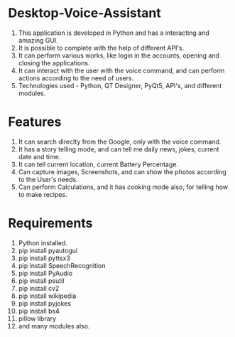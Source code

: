 # Desktop-Voice-Assistant


1. This application is developed in Python and has a interacting  and amazing GUI.   
2. It is possible to complete with the help of different API's.    
3. It can perform various works, like login in the accounts, opening and closing the applications.    
4. It can interact with the user with the voice command, and can perform actions according to the need of users.    
5. Technologies used - Python, QT Designer, PyQt5, API's, and different modules.   


# Features

1. It can search direclty from the Google, only with the voice command.   
2. It has a story telling mode, and can tell me daily news, jokes, current date and time.   
3. It can tell current location, current Battery Percentage.
4. Can capture images, Screenshots, and can show the photos according to the User's needs.
5. Can perform Calculations, and it has cooking mode also, for telling how to make recipes.

# Requirements

1. Python installed.
2. pip install pyautogui  
3. pip install pyttsx3  
4. pip install SpeechRecognition  
5. pip install PyAudio  
6. pip install psutil  
7. pip install cv2 
8. pip install wikipedia 
9. pip install pyjokes 
10. pip install bs4     
11. pillow library 
12. and many modules also.   
